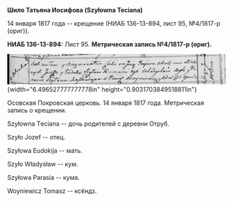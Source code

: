 **Шило Татьяна Иосифова (Szyłowna Teciana)**

14 января 1817 года -- крещение (НИАБ 136-13-894, лист 95, №4/1817-р
(ориг)).

**НИАБ 136-13-894:** Лист 95. **Метрическая запись №4/1817-р (ориг).**

![](./media/981f6fbd09cd35611eac749ea2f69a2eb9e76040.png){width="6.496527777777778in"
height="0.9031703849518811in"}

Осовская Покровская церковь. 14 января 1817 года. Метрическая запись о
крещении.

Szyłowna Tеciana -- дочь родителей с деревни Отруб.

Szyło Jozef -- отец.

Szyłowa Eudokija -- мать.

Szyło Władysław -- кум.

Szyłowa Parasia -- кума.

Woyniewicz Tomasz -- ксёндз.

